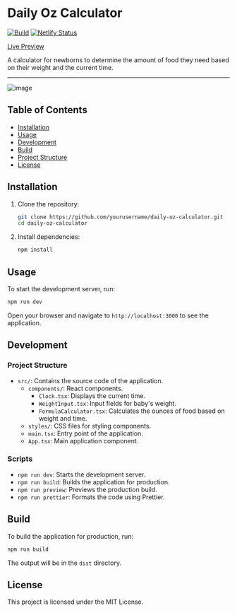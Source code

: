 # Daily Oz Calculator

[![Build](https://github.com/awhipp/daily-oz-calculator/actions/workflows/build.yml/badge.svg)](https://github.com/awhipp/daily-oz-calculator/actions/workflows/build.yml) [![Netlify Status](https://api.netlify.com/api/v1/badges/7cef31e7-9a11-4655-86fa-169165f1f9ed/deploy-status)](https://app.netlify.com/sites/daily-ounce/deploys)

[Live Preview](https://daily-ounce.netlify.app/)

A calculator for newborns to determine the amount of food they need based on their weight and the current time.

---------

![image](https://github.com/user-attachments/assets/9d4fd1e2-4428-4549-9ea4-193d42ef4208)


## Table of Contents

- [Installation](#installation)
- [Usage](#usage)
- [Development](#development)
- [Build](#build)
- [Project Structure](#project-structure)
- [License](#license)

## Installation

1. Clone the repository:

    ```sh
    git clone https://github.com/yourusername/daily-oz-calculator.git
    cd daily-oz-calculator
    ```

2. Install dependencies:

    ```sh
    npm install
    ```

## Usage

To start the development server, run:

```sh
npm run dev
```

Open your browser and navigate to `http://localhost:3000` to see the application.

## Development

### Project Structure

- `src/`: Contains the source code of the application.
  - `components/`: React components.
    - `Clock.tsx`: Displays the current time.
    - `WeightInput.tsx`: Input fields for baby's weight.
    - `FormulaCalculator.tsx`: Calculates the ounces of food based on weight and time.
  - `styles/`: CSS files for styling components.
  - `main.tsx`: Entry point of the application.
  - `App.tsx`: Main application component.

### Scripts

- `npm run dev`: Starts the development server.
- `npm run build`: Builds the application for production.
- `npm run preview`: Previews the production build.
- `npm run prettier`: Formats the code using Prettier.

## Build

To build the application for production, run:

```sh
npm run build
```

The output will be in the `dist` directory.

## License

This project is licensed under the MIT License.

